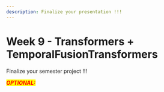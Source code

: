 ```yaml
---
description: Finalize your presentation !!!
---
```


# Week 9 - Transformers + TemporalFusionTransformers

Finalize your semester project !!!

_<mark style="color:red;">**OPTIONAL:**</mark>_

